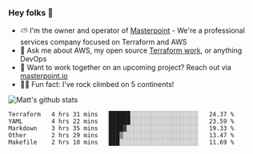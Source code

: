 

### Hey folks 👋

- ⛅️ I'm the owner and operator of [Masterpoint](https://masterpoint.io) - We're a professional services company focused on Terraform and AWS
- 💬 Ask me about AWS, my open source [Terraform work](https://github.com/masterpointio?q=terraform&type=&language=hcl), or anything DevOps
- 🔨 Want to work together on an upcoming project? Reach out via [masterpoint.io](https://masterpoint.io)
- 🧗‍♂️ Fun fact: I've rock climbed on 5 continents! 


![Matt's github stats](https://github-readme-stats.vercel.app/api?username=Gowiem&count_private=true&theme=cobalt&show_icons=true)

<!--START_SECTION:waka-->
```text
Terraform   4 hrs 31 mins   ██████░░░░░░░░░░░░░░░░░░░   24.37 % 
YAML        4 hrs 22 mins   ██████░░░░░░░░░░░░░░░░░░░   23.59 % 
Markdown    3 hrs 35 mins   ████▓░░░░░░░░░░░░░░░░░░░░   19.33 % 
Other       2 hrs 29 mins   ███▒░░░░░░░░░░░░░░░░░░░░░   13.47 % 
Makefile    2 hrs 10 mins   ███░░░░░░░░░░░░░░░░░░░░░░   11.69 % 
```
<!--END_SECTION:waka-->
